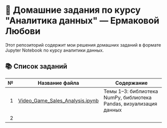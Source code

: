 # 🧠 Домашние задания по курсу "Аналитика данных" — Ермаковой Любови

Этот репозиторий содержит мои решения домашних заданий в формате Jupyter Notebook по курсу аналитики данных.

## 📚 Список заданий

| № | Название файла | Содержание |
|--:|----------------|------------|
| 1 | [Video_Game_Sales_Analysis.ipynb](Video_Game_Sales_Analysis.ipynb) | Темы 1–3: библиотека NumPy, библиотека Pandas, визуализация данных |
| 2 | 


